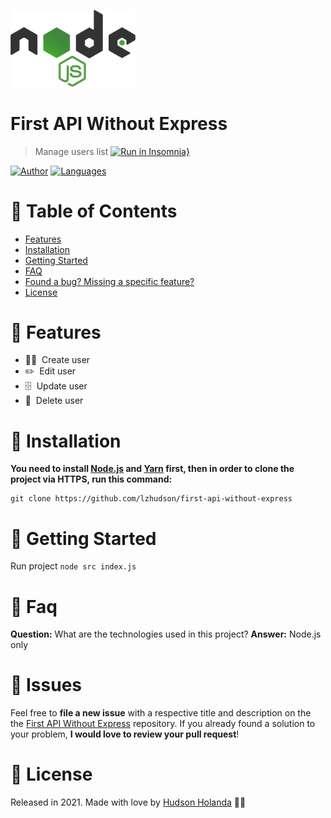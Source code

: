 <p align="left">
  <img src=".github/docs/node-js-logo-2.png" width="200"/>
</p>

# First API Without Express

> Manage users list
[![Run in Insomnia}](https://insomnia.rest/images/run.svg)](https://insomnia.rest/run/?label=First%20API%20Without%20Express&uri=https%3A%2F%2Fgithub.com%2Flzhudson%2Ffirst-api-without-express%2Ftree%2Fmaster%2F.github%2Fdocs%2Finsomnia-workspace.json)

[![Author](https://img.shields.io/badge/author-lzhudson-blue)](http://github.com/lzhudson)
[![Languages](https://img.shields.io/badge/languages-1-blue)](#)

# :pushpin: Table of Contents

* [Features](#rocket-features)
* [Installation](#construction_worker-installation)
* [Getting Started](#runner-getting-started)
* [FAQ](#postbox-faq)
* [Found a bug? Missing a specific feature?](#bug-issues)
* [License](#closed_book-license)

# :rocket: Features

* 👦🏼&nbsp; Create user
* ✏️&nbsp; Edit user
* 🗄&nbsp; Update user
* 🛑&nbsp; Delete user

# :construction_worker: Installation

**You need to install [Node.js](https://nodejs.org/en/download/) and [Yarn](https://yarnpkg.com/) first, then in order to clone the project via HTTPS, run this command:**

```
git clone https://github.com/lzhudson/first-api-without-express
```

# :runner: Getting Started
Run project
```node src index.js```

# :postbox: Faq
**Question:** What are the technologies used in this project?
**Answer:** Node.js only

# :bug: Issues
Feel free to **file a new issue** with a respective title and description on the the [First API Without Express](https://github.com/lzhudson/first-api-without-express/issues) repository. If you already found a solution to your problem, **I would love to review your pull request**!

# :closed_book: License
Released in 2021.
Made with love by [Hudson Holanda](http://github.com/lzhudson) 🖤🚀